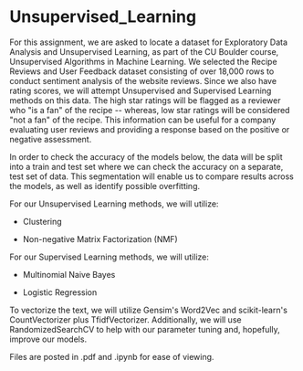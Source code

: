 # Unsupervised_Learning

For this assignment, we are asked to locate a dataset for Exploratory Data Analysis and Unsupervised Learning, as part of the CU Boulder course, Unsupervised Algorithms in Machine Learning. We selected the Recipe Reviews and User Feedback dataset consisting of over 18,000 rows to conduct sentiment analysis of the website reviews. Since we also have rating scores, we will attempt Unsupervised and Supervised Learning methods on this data. The high star ratings will be flagged as a reviewer who "is a fan" of the recipe -- whereas, low star ratings will be considered "not a fan" of the recipe. This information can be useful for a company evaluating user reviews and providing a response based on the positive or negative assessment.

In order to check the accuracy of the models below, the data will be split into a train and test set where we can check the accuracy on a separate, test set of data. This segmentation will enable us to compare results across the models, as well as identify possible overfitting.

For our Unsupervised Learning methods, we will utilize:

- Clustering

- Non-negative Matrix Factorization (NMF)

For our Supervised Learning methods, we will utilize:

- Multinomial Naive Bayes

- Logistic Regression

To vectorize the text, we will utilize Gensim's Word2Vec and scikit-learn's CountVectorizer plus TfidfVectorizer. Additionally, we will use RandomizedSearchCV to help with our parameter tuning and, hopefully, improve our models.

Files are posted in .pdf and .ipynb for ease of viewing.

